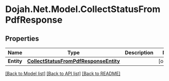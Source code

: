 # Dojah.Net.Model.CollectStatusFromPdfResponse

## Properties

Name | Type | Description | Notes
------------ | ------------- | ------------- | -------------
**Entity** | [**CollectStatusFromPdfResponseEntity**](CollectStatusFromPdfResponseEntity.md) |  | [optional] 

[[Back to Model list]](../README.md#documentation-for-models) [[Back to API list]](../README.md#documentation-for-api-endpoints) [[Back to README]](../README.md)

